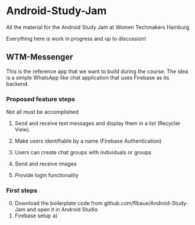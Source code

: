 # Android-Study-Jam
All the material for the Android Study Jam at Women Techmakers Hamburg

Everything here is work in progress and up to discussion!

## WTM-Messenger
This is the reference app that we want to build during the course. The idea is a simple WhatsApp like chat application that uses Firebase as its backend.

### Proposed feature steps
Not all must be accomplished

1. Send and receive text messages and display them in a list (Recycler View).

2. Make users identifiable by a name (Firebase Authentication)

3. Users can create chat groups with individuals or groups

4. Send and receive images

5. Provide login functionality

### First steps
0. Download the boilerplate code from github.com/flbaue/Android-Study-Jam and open it in Android Studio
1. Firebase setup
  a) 
  
